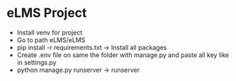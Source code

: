 # eLMS Project
* Install venv for project
* Go to path eLMS/eLMS
* pip install -r requirements.txt -> Install all packages
* Create .env file on same the folder with manage.py and paste all key like in settings.py
* python manage.py runserver -> runserver